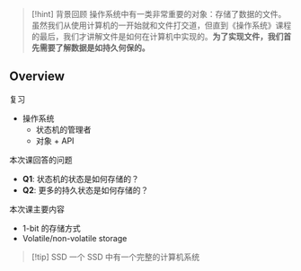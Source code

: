 >[!hint] 背景回顾
>操作系统中有一类非常重要的对象：存储了数据的文件。虽然我们从使用计算机的一开始就和文件打交道，但直到《操作系统》课程的最后，我们才讲解文件是如何在计算机中实现的。**为了实现文件，我们首先需要了解数据是如持久何保的。**

## Overview

复习

- 操作系统
    - 状态机的管理者
    - 对象 + API

本次课回答的问题

- **Q1**: 状态机的状态是如何存储的？
- **Q2**: 更多的持久状态是如何存储的？

本次课主要内容

- 1-bit 的存储方式
- Volatile/non-volatile storage

>[!tip] SSD
> 一个 SSD 中有一个完整的计算机系统